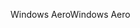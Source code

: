 <span data-ttu-id="eeaa8-101">Windows Aero</span><span class="sxs-lookup"><span data-stu-id="eeaa8-101">Windows Aero</span></span>